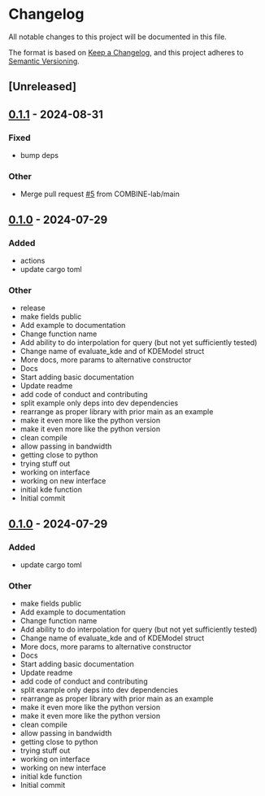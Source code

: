 # Changelog
All notable changes to this project will be documented in this file.

The format is based on [Keep a Changelog](https://keepachangelog.com/en/1.0.0/),
and this project adheres to [Semantic Versioning](https://semver.org/spec/v2.0.0.html).

## [Unreleased]

## [0.1.1](https://github.com/COMBINE-lab/kde-rs/compare/v0.1.0...v0.1.1) - 2024-08-31

### Fixed
- bump deps

### Other
- Merge pull request [#5](https://github.com/COMBINE-lab/kde-rs/pull/5) from COMBINE-lab/main

## [0.1.0](https://github.com/COMBINE-lab/kde-rs/releases/tag/v0.1.0) - 2024-07-29

### Added
- actions
- update cargo toml

### Other
- release
- make fields public
- Add example to documentation
- Change function name
- Add ability to do interpolation for query (but not yet sufficiently tested)
- Change name of evaluate_kde and of KDEModel struct
- More docs, more params to alternative constructor
- Docs
- Start adding basic documentation
- Update readme
- add code of conduct and contributing
- split example only deps into dev dependencies
- rearrange as proper library with prior main as an example
- make it even more like the python version
- make it even more like the python version
- clean compile
- allow passing in bandwidth
- getting close to python
- trying stuff out
- working on interface
- working on new interface
- initial kde function
- Initial commit

## [0.1.0](https://github.com/COMBINE-lab/kde-rs/releases/tag/v0.1.0) - 2024-07-29

### Added
- update cargo toml

### Other
- make fields public
- Add example to documentation
- Change function name
- Add ability to do interpolation for query (but not yet sufficiently tested)
- Change name of evaluate_kde and of KDEModel struct
- More docs, more params to alternative constructor
- Docs
- Start adding basic documentation
- Update readme
- add code of conduct and contributing
- split example only deps into dev dependencies
- rearrange as proper library with prior main as an example
- make it even more like the python version
- make it even more like the python version
- clean compile
- allow passing in bandwidth
- getting close to python
- trying stuff out
- working on interface
- working on new interface
- initial kde function
- Initial commit
